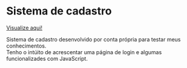 <h1>Sistema de cadastro</h1>

<p><a href="">Visualize aqui!</a></p>

<p>Sistema de cadastro desenvolvido por conta própria para testar meus conhecimentos.<br>
Tenho o intúito de acrescentar uma página de login e algumas funcionalizades com JavaScript.<p>
